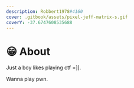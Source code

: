 ```yaml
---
description: Robbert1978#4160
cover: .gitbook/assets/pixel-jeff-matrix-s.gif
coverY: -37.6747608535688
---
```


# 😁 About

Just a boy likes playing ctf =]].

Wanna play pwn.
